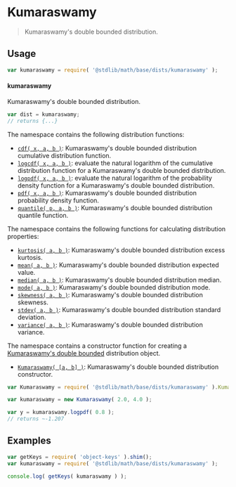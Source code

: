 <!--

@license Apache-2.0

Copyright (c) 2018 The Stdlib Authors.

Licensed under the Apache License, Version 2.0 (the "License");
you may not use this file except in compliance with the License.
You may obtain a copy of the License at

   http://www.apache.org/licenses/LICENSE-2.0

Unless required by applicable law or agreed to in writing, software
distributed under the License is distributed on an "AS IS" BASIS,
WITHOUT WARRANTIES OR CONDITIONS OF ANY KIND, either express or implied.
See the License for the specific language governing permissions and
limitations under the License.

-->

# Kumaraswamy

> Kumaraswamy's double bounded distribution.

<section class="usage">

## Usage

```javascript
var kumaraswamy = require( '@stdlib/math/base/dists/kumaraswamy' );
```

#### kumaraswamy

Kumaraswamy's double bounded distribution.

```javascript
var dist = kumaraswamy;
// returns {...}
```

The namespace contains the following distribution functions:

<!-- <toc pattern="*+(cdf|pdf|mgf|quantile)*"> -->

<div class="namespace-toc">

-   <span class="signature">[`cdf( x, a, b )`][@stdlib/math/base/dists/kumaraswamy/cdf]</span><span class="delimiter">: </span><span class="description">Kumaraswamy's double bounded distribution cumulative distribution function.</span>
-   <span class="signature">[`logcdf( x, a, b )`][@stdlib/math/base/dists/kumaraswamy/logcdf]</span><span class="delimiter">: </span><span class="description">evaluate the natural logarithm of the cumulative distribution function for a Kumaraswamy's double bounded distribution.</span>
-   <span class="signature">[`logpdf( x, a, b )`][@stdlib/math/base/dists/kumaraswamy/logpdf]</span><span class="delimiter">: </span><span class="description">evaluate the natural logarithm of the probability density function for a Kumaraswamy's double bounded distribution.</span>
-   <span class="signature">[`pdf( x, a, b )`][@stdlib/math/base/dists/kumaraswamy/pdf]</span><span class="delimiter">: </span><span class="description">Kumaraswamy's double bounded distribution probability density function.</span>
-   <span class="signature">[`quantile( p, a, b )`][@stdlib/math/base/dists/kumaraswamy/quantile]</span><span class="delimiter">: </span><span class="description">Kumaraswamy's double bounded distribution quantile function.</span>

</div>

<!-- </toc> -->

The namespace contains the following functions for calculating distribution properties:

<!-- <toc pattern="*+(entropy|kurtosis|mean|median|mode|skewness|stdev|variance)*"> -->

<div class="namespace-toc">

-   <span class="signature">[`kurtosis( a, b )`][@stdlib/math/base/dists/kumaraswamy/kurtosis]</span><span class="delimiter">: </span><span class="description">Kumaraswamy's double bounded distribution excess kurtosis.</span>
-   <span class="signature">[`mean( a, b )`][@stdlib/math/base/dists/kumaraswamy/mean]</span><span class="delimiter">: </span><span class="description">Kumaraswamy's double bounded distribution expected value.</span>
-   <span class="signature">[`median( a, b )`][@stdlib/math/base/dists/kumaraswamy/median]</span><span class="delimiter">: </span><span class="description">Kumaraswamy's double bounded distribution median.</span>
-   <span class="signature">[`mode( a, b )`][@stdlib/math/base/dists/kumaraswamy/mode]</span><span class="delimiter">: </span><span class="description">Kumaraswamy's double bounded distribution mode.</span>
-   <span class="signature">[`skewness( a, b )`][@stdlib/math/base/dists/kumaraswamy/skewness]</span><span class="delimiter">: </span><span class="description">Kumaraswamy's double bounded distribution skewness.</span>
-   <span class="signature">[`stdev( a, b )`][@stdlib/math/base/dists/kumaraswamy/stdev]</span><span class="delimiter">: </span><span class="description">Kumaraswamy's double bounded distribution standard deviation.</span>
-   <span class="signature">[`variance( a, b )`][@stdlib/math/base/dists/kumaraswamy/variance]</span><span class="delimiter">: </span><span class="description">Kumaraswamy's double bounded distribution variance.</span>

</div>

<!-- </toc> -->

The namespace contains a constructor function for creating a [Kumaraswamy's double bounded][kumaraswamy-distribution] distribution object.

<!-- <toc pattern="*ctor*"> -->

<div class="namespace-toc">

-   <span class="signature">[`Kumaraswamy( [a, b] )`][@stdlib/math/base/dists/kumaraswamy/ctor]</span><span class="delimiter">: </span><span class="description">Kumaraswamy's double bounded distribution constructor.</span>

</div>

<!-- </toc> -->

```javascript
var Kumaraswamy = require( '@stdlib/math/base/dists/kumaraswamy' ).Kumaraswamy;

var kumaraswamy = new Kumaraswamy( 2.0, 4.0 );

var y = kumaraswamy.logpdf( 0.8 );
// returns ~-1.207
```

</section>

<!-- /.usage -->

<section class="examples">

## Examples

<!-- TODO: better examples -->

<!-- eslint no-undef: "error" -->

```javascript
var getKeys = require( 'object-keys' ).shim();
var kumaraswamy = require( '@stdlib/math/base/dists/kumaraswamy' );

console.log( getKeys( kumaraswamy ) );
```

</section>

<!-- /.examples -->

<section class="links">

[kumaraswamy-distribution]: https://en.wikipedia.org/wiki/Kumaraswamy_distribution

<!-- <toc-links> -->

[@stdlib/math/base/dists/kumaraswamy/ctor]: https://github.com/stdlib-js/stdlib/tree/develop/lib/node_modules/%40stdlib/math/base/dists/kumaraswamy/ctor

[@stdlib/math/base/dists/kumaraswamy/kurtosis]: https://github.com/stdlib-js/stdlib/tree/develop/lib/node_modules/%40stdlib/math/base/dists/kumaraswamy/kurtosis

[@stdlib/math/base/dists/kumaraswamy/mean]: https://github.com/stdlib-js/stdlib/tree/develop/lib/node_modules/%40stdlib/math/base/dists/kumaraswamy/mean

[@stdlib/math/base/dists/kumaraswamy/median]: https://github.com/stdlib-js/stdlib/tree/develop/lib/node_modules/%40stdlib/math/base/dists/kumaraswamy/median

[@stdlib/math/base/dists/kumaraswamy/mode]: https://github.com/stdlib-js/stdlib/tree/develop/lib/node_modules/%40stdlib/math/base/dists/kumaraswamy/mode

[@stdlib/math/base/dists/kumaraswamy/skewness]: https://github.com/stdlib-js/stdlib/tree/develop/lib/node_modules/%40stdlib/math/base/dists/kumaraswamy/skewness

[@stdlib/math/base/dists/kumaraswamy/stdev]: https://github.com/stdlib-js/stdlib/tree/develop/lib/node_modules/%40stdlib/math/base/dists/kumaraswamy/stdev

[@stdlib/math/base/dists/kumaraswamy/variance]: https://github.com/stdlib-js/stdlib/tree/develop/lib/node_modules/%40stdlib/math/base/dists/kumaraswamy/variance

[@stdlib/math/base/dists/kumaraswamy/cdf]: https://github.com/stdlib-js/stdlib/tree/develop/lib/node_modules/%40stdlib/math/base/dists/kumaraswamy/cdf

[@stdlib/math/base/dists/kumaraswamy/logcdf]: https://github.com/stdlib-js/stdlib/tree/develop/lib/node_modules/%40stdlib/math/base/dists/kumaraswamy/logcdf

[@stdlib/math/base/dists/kumaraswamy/logpdf]: https://github.com/stdlib-js/stdlib/tree/develop/lib/node_modules/%40stdlib/math/base/dists/kumaraswamy/logpdf

[@stdlib/math/base/dists/kumaraswamy/pdf]: https://github.com/stdlib-js/stdlib/tree/develop/lib/node_modules/%40stdlib/math/base/dists/kumaraswamy/pdf

[@stdlib/math/base/dists/kumaraswamy/quantile]: https://github.com/stdlib-js/stdlib/tree/develop/lib/node_modules/%40stdlib/math/base/dists/kumaraswamy/quantile

<!-- </toc-links> -->

</section>

<!-- /.links -->
